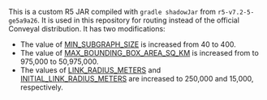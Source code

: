 This is a custom R5 JAR compiled with `gradle shadowJar` from `r5-v7.2-5-ge5a9a26`.
It is used in this repository for routing instead of the official Conveyal
distribution. It has two modifications:

- The value of [MIN_SUBGRAPH_SIZE](https://github.com/conveyal/r5/blob/e5a9a2653ce8ac561c7b182b87764f2c94e7d594/src/main/java/com/conveyal/r5/streets/StreetLayer.java#L91) is increased from 40 to 400.
- The value of [MAX_BOUNDING_BOX_AREA_SQ_KM](https://github.com/conveyal/r5/blob/e5a9a2653ce8ac561c7b182b87764f2c94e7d594/src/main/java/com/conveyal/r5/common/GeometryUtils.java#L27) is increased from to 975,000 to 50,975,000.
- The values of [LINK_RADIUS_METERS](https://github.com/conveyal/r5/blob/e5a9a2653ce8ac561c7b182b87764f2c94e7d594/src/main/java/com/conveyal/r5/streets/StreetLayer.java#L107) and [INITIAL_LINK_RADIUS_METERS](https://github.com/conveyal/r5/blob/e5a9a2653ce8ac561c7b182b87764f2c94e7d594/src/main/java/com/conveyal/r5/streets/StreetLayer.java#L115) are increased to 250,000 and 15,000, respectively.

